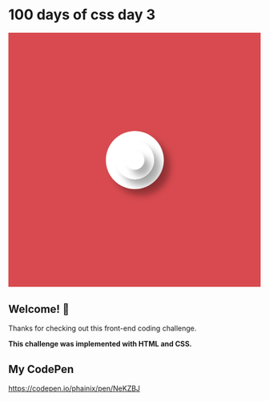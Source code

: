 # 100 days of css day 3

![Header/intro section ](../design/Loading.png)

## Welcome! 👋 

Thanks for checking out this front-end coding challenge. 

**This challenge was implemented with HTML and CSS.**

## My CodePen
https://codepen.io/phainix/pen/NeKZBJ